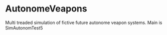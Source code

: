 # AutonomeVeapons
Multi treaded simulation of fictive future autonome veapon systems.
Main is SimAutonomTest5
